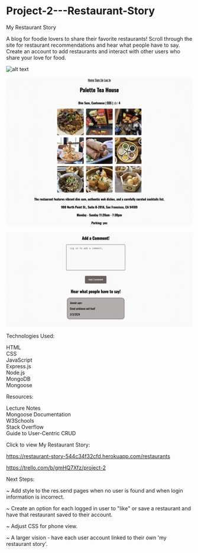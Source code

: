 # Project-2---Restaurant-Story

My Restaurant Story

A blog for foodie lovers to share their favorite restaurants! Scroll through the site for restaurant recommendations and hear what people have to say. Create an account to add restaurants and interact with other users who share your love for food. 

![alt text](home.png)

![alt text](show.png)

![alt text](comment.png)

Technologies Used:

HTML <br/>
CSS <br/>
JavaScript <br/>
Express.js <br/>
Node.js <br/>
MongoDB <br/>
Mongoose <br/>

Resources:

Lecture Notes <br/>
Mongoose Documentation <br/>
W3Schools <br/>
Stack Overflow <br/>
Guide to User-Centric CRUD <br/>

Click to view My Restaurant Story:

https://restaurant-story-544c34f32cfd.herokuapp.com/restaurants

https://trello.com/b/gmHQ7Xfz/project-2


Next Steps: 

~ Add style to the res.send pages when no user is found and when login information is incorrect.

~ Create an option for each logged in user to "like" or save a restaurant and have that restaurant saved to their account.

~ Adjust CSS for phone view.

~ A larger vision - have each user account linked to their own 'my restaurant story'. 